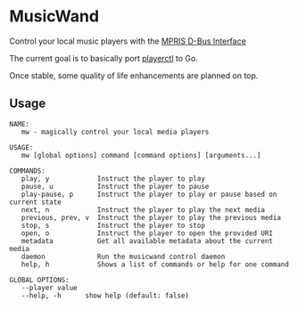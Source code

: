 MusicWand
=========

Control your local music players with the [MPRIS D-Bus
Interface](https://specifications.freedesktop.org/mpris-spec/latest/)

The current goal is to basically port
[playerctl](https://github.com/altdesktop/playerctl) to Go.

Once stable, some quality of life enhancements are planned on top.

## Usage

```
NAME:
   mw - magically control your local media players

USAGE:
   mw [global options] command [command options] [arguments...]

COMMANDS:
   play, y            Instruct the player to play
   pause, u           Instruct the player to pause
   play-pause, p      Instruct the player to play or pause based on current state
   next, n            Instruct the player to play the next media
   previous, prev, v  Instruct the player to play the previous media
   stop, s            Instruct the player to stop
   open, o            Instruct the player to open the provided URI
   metadata           Get all available metadata about the current media
   daemon             Run the musicwand control daemon
   help, h            Shows a list of commands or help for one command

GLOBAL OPTIONS:
   --player value  
   --help, -h      show help (default: false)
```
